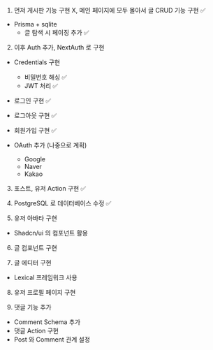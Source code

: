 1. 먼저 게시판 기능 구현 X, 메인 페이지에 모두 몰아서 글 CRUD 기능 구현 ✅
- Prisma + sqlite
  - 글 탐색 시 페이징 추가 ✅

2. 이후 Auth 추가, NextAuth 로 구현
- Credentials 구현
  - 비밀번호 해싱 ✅
  - JWT 처리 ✅

- 로그인 구현 ✅
- 로그아웃 구현 ✅
- 회원가입 구현 ✅

- OAuth 추가 (나중으로 계획)
  - Google
  - Naver
  - Kakao

3. 포스트, 유저 Action 구현 ✅

4. PostgreSQL 로 데이터베이스 수정 ✅

5. 유저 아바타 구현
  - Shadcn/ui 의 컴포넌트 활용

6. 글 컴포넌트 구현

7. 글 에디터 구현
  - Lexical 프레임워크 사용

8. 유저 프로필 페이지 구현

9. 댓글 기능 추가
  - Comment Schema 추가
  - 댓글 Action 구현
  - Post 와 Comment 관계 설정